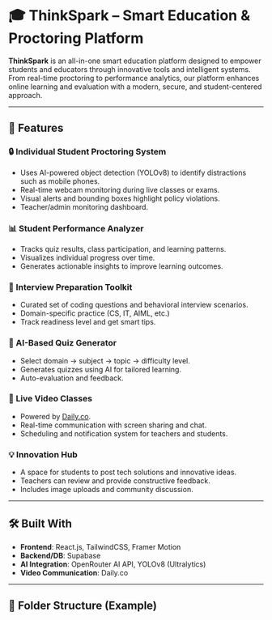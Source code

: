 # 🎓 ThinkSpark – Smart Education & Proctoring Platform

**ThinkSpark** is an all-in-one smart education platform designed to empower students and educators through innovative tools and intelligent systems. From real-time proctoring to performance analytics, our platform enhances online learning and evaluation with a modern, secure, and student-centered approach.

---

## 🚀 Features

### 🔒 Individual Student Proctoring System
- Uses AI-powered object detection (YOLOv8) to identify distractions such as mobile phones.
- Real-time webcam monitoring during live classes or exams.
- Visual alerts and bounding boxes highlight policy violations.
- Teacher/admin monitoring dashboard.

### 📊 Student Performance Analyzer
- Tracks quiz results, class participation, and learning patterns.
- Visualizes individual progress over time.
- Generates actionable insights to improve learning outcomes.

### 🎯 Interview Preparation Toolkit
- Curated set of coding questions and behavioral interview scenarios.
- Domain-specific practice (CS, IT, AIML, etc.)
- Track readiness level and get smart tips.

### 🧠 AI-Based Quiz Generator
- Select domain → subject → topic → difficulty level.
- Generates quizzes using AI for tailored learning.
- Auto-evaluation and feedback.

### 🎥 Live Video Classes
- Powered by [Daily.co](https://www.daily.co).
- Real-time communication with screen sharing and chat.
- Scheduling and notification system for teachers and students.

### 💡 Innovation Hub
- A space for students to post tech solutions and innovative ideas.
- Teachers can review and provide constructive feedback.
- Includes image uploads and community discussion.

---

## 🛠️ Built With

- **Frontend**: React.js, TailwindCSS, Framer Motion  
- **Backend/DB**: Supabase  
- **AI Integration**: OpenRouter AI API, YOLOv8 (Ultralytics)  
- **Video Communication**: Daily.co  

---

## 📂 Folder Structure (Example)

